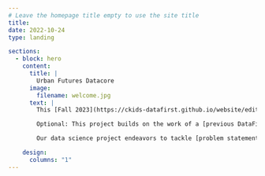 ```yaml
---
# Leave the homepage title empty to use the site title
title:
date: 2022-10-24
type: landing

sections:
  - block: hero
    content:
      title: |
        Urban Futures Datacore 
      image:
        filename: welcome.jpg
      text: |
        This [Fall 2023](https://ckids-datafirst.github.io/website/editions/2023-fall/#dates) [DataFirst project](https://ckids-datafirst.github.io/website/) addressed the problem of [1-sentence problem statement](problem-statement). It uses data about [1-sentence data description](data). Our work focuses on [1-sentence description of approach](approach). Our initial results indicate [1-sentence summary of results](results).

        Optional: This project builds on the work of a [previous DataFirst project|link to another project from a previous semester].

        Our data science project endeavors to tackle [problem statement]. Our motivation to address this problem stems from [explain the motivation behind the project, e.g., its potential to improve lives, contribute to a specific field, or drive innovation].

    design:
      columns: "1"
---
```

